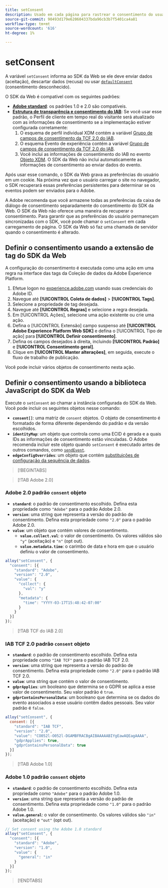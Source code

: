 ```yaml
---
title: setConsent
description: Usado em cada página para rastrear o consentimento do usuário.
source-git-commit: 90493d179e620604337bda96cb3b7f5401ca4a81
workflow-type: tm+mt
source-wordcount: '616'
ht-degree: 1%

---
```


# setConsent

A variável `setConsent` informa ao SDK da Web se ele deve enviar dados (aceitação), descartar dados (recusa) ou usar [`defaultConsent`](configure/defaultconsent.md) (consentimento desconhecido).

O SDK da Web é compatível com os seguintes padrões:

* **[Adobe standard](/help/landing/governance-privacy-security/consent/adobe/overview.md)**: os padrões 1.0 e 2.0 são compatíveis.
* **[Estrutura de transparência e consentimento do IAB](/help/landing/governance-privacy-security/consent/iab/overview.md)**: Se você usar esse padrão, o Perfil de cliente em tempo real do visitante será atualizado com as informações de consentimento se a implementação estiver configurada corretamente:
   1. O esquema de perfil individual XDM contém a variável [Grupo de campos de consentimento da TCF 2.0 do IAB](/help/xdm/field-groups/profile/iab.md).
   1. O esquema Evento de experiência contém a variável [Grupo de campos de consentimento da TCF 2.0 do IAB](/help/xdm/field-groups/event/iab.md).
   1. Você inclui as informações de consentimento do IAB no evento [Objeto XDM](sendevent/xdm.md). O SDK da Web não inclui automaticamente as informações de consentimento ao enviar dados do evento.

Após usar esse comando, o SDK da Web grava as preferências do usuário em um cookie. Na próxima vez que o usuário carregar o site no navegador, o SDK recuperará essas preferências persistentes para determinar se os eventos podem ser enviados para o Adobe.

A Adobe recomenda que você armazene todas as preferências da caixa de diálogo de consentimento separadamente do consentimento do SDK da Web. O SDK da Web não oferece uma maneira de recuperar o consentimento. Para garantir que as preferências do usuário permaneçam sincronizadas com o SDK, você pode chamar o `setConsent` em cada carregamento de página. O SDK da Web só faz uma chamada de servidor quando o consentimento é alterado.

## Definir o consentimento usando a extensão de tag do SDK da Web

A configuração do consentimento é executada como uma ação em uma regra na interface das tags da Coleção de dados da Adobe Experience Platform.

1. Efetue logon no [experience.adobe.com](https://experience.adobe.com) usando suas credenciais do Adobe ID.
1. Navegue até **[!UICONTROL Coleta de dados]** > **[!UICONTROL Tags]**.
1. Selecione a propriedade de tag desejada.
1. Navegue até **[!UICONTROL Regras]** e selecione a regra desejada.
1. Em [!UICONTROL Ações], selecione uma ação existente ou crie uma ação.
1. Defina o [!UICONTROL Extensão] campo suspenso até **[!UICONTROL Adobe Experience Platform Web SDK]** e defina o [!UICONTROL Tipo de ação] para **[!UICONTROL Definir consentimento]**.
1. Defina os campos desejados à direita, incluindo **[!UICONTROL Padrão]** e **[!UICONTROL Consentimento geral]**.
1. Clique em **[!UICONTROL Manter alterações]**, em seguida, execute o fluxo de trabalho de publicação.

Você pode incluir vários objetos de consentimento nesta ação.

## Definir o consentimento usando a biblioteca JavaScript do SDK da Web

Execute o `setConsent` ao chamar a instância configurada do SDK da Web. Você pode incluir os seguintes objetos nesse comando:

* **`consent[]`**: uma matriz de `consent` objetos. O objeto de consentimento é formatado de forma diferente dependendo do padrão e da versão escolhidos.
* **`identityMap`**: um objeto que controla como uma ECID é gerada e a quais IDs as informações de consentimento estão vinculadas. O Adobe recomenda incluir este objeto quando `setConsent` é executado antes de outros comandos, como [`sendEvent`](sendevent/overview.md).
* **`edgeConfigOverrides`**: um objeto que contém [substituições de configuração da sequência de dados](datastream-overrides.md).

>[!BEGINTABS]

>[!TAB Adobe 2.0]

### Adobe 2.0 padrão `consent` objeto

* **`standard`**: o padrão de consentimento escolhido. Defina esta propriedade como `"Adobe"` para o padrão Adobe 2.0.
* **`version`**: uma string que representa a versão do padrão de consentimento. Defina esta propriedade como `"2.0"` para o padrão Adobe 2.0.
* **`value`**: um objeto que contém valores de consentimento.
   * **`value.collect.val`**: o valor de consentimento. Os valores válidos são `"y"` (aceitação) e `"n"` (opt out).
   * **`value.metadata.time`**: o carimbo de data e hora em que o usuário definiu o valor de consentimento.

```js
alloy("setConsent", {
  "consent": [{
    "standard": "Adobe",
    "version": "2.0",
    "value": {
      "collect": {
        "val": "y"
      },
      "metadata": {
        "time": "YYYY-03-17T15:48:42-07:00"
      }
    }
  }]
});
```

>[!TAB TCF do IAB 2.0]

### IAB TCF 2.0 padrão `consent` objeto

* **`standard`**: o padrão de consentimento escolhido. Defina esta propriedade como `"IAB TCF"` para o padrão IAB TCF 2.0.
* **`version`**: uma string que representa a versão do padrão de consentimento. Defina esta propriedade como `"2.0"` para o padrão IAB TCF 2.0.
* **`value`**: uma string que contém o valor de consentimento.
* **`gdprApplies`**: um booleano que determina se o GDPR se aplica a esse valor de consentimento. Seu valor padrão é `true`.
* **`gdprContainsPersonalData`**: um booleano que determina se os dados do evento associados a esse usuário contêm dados pessoais. Seu valor padrão é `false`.

```js
alloy("setConsent", {
  consent: [{
    "standard": "IAB TCF",
    "version": "2.0",
    "value": "CO052l-O052l-DGAMBFRACBgAIBAAAAABIYgEawAQEagAAAA",
    "gdprApplies": true,
    "gdprContainsPersonalData": true
  }]
});
```

>[!TAB Adobe 1.0]

### Adobe 1.0 padrão `consent` objeto

* **`standard`**: o padrão de consentimento escolhido. Defina esta propriedade como `"Adobe"` para o padrão Adobe 1.0.
* **`version`**: uma string que representa a versão do padrão de consentimento. Defina esta propriedade como `"1.0"` para o padrão Adobe 1.0.
* **`value.general`**: o valor de consentimento. Os valores válidos são `"in"` (aceitação) e `"out"` (opt out).

```js
// Set consent using the Adobe 1.0 standard
alloy("setConsent", {
  "consent": [{
    "standard": "Adobe",
    "version": "1.0",
    "value": {
      "general": "in"
    }
  }]
});
```

>[!ENDTABS]
